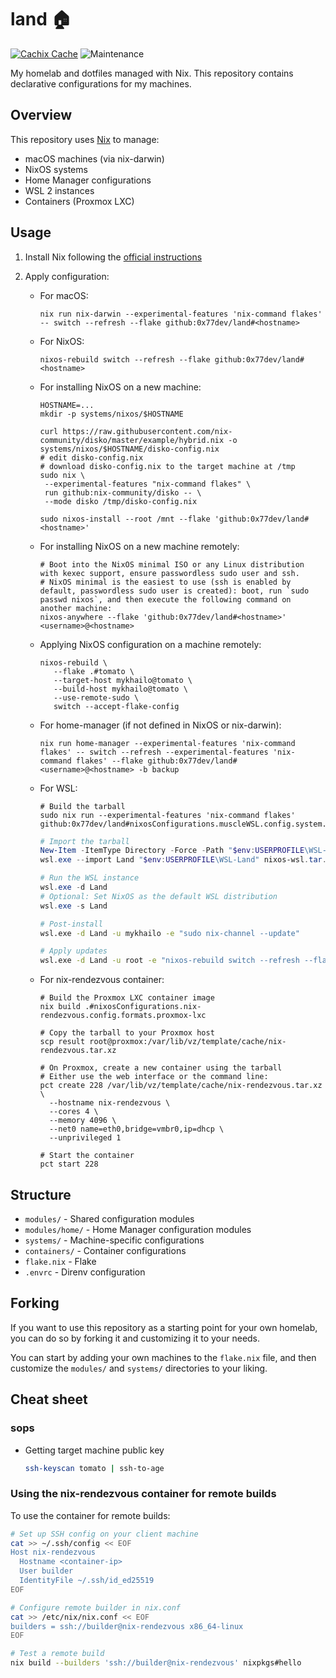 # land 🏠

[![Cachix Cache](https://img.shields.io/badge/cachix-land-blue.svg)](https://app.cachix.org/cache/land)
![Maintenance](https://img.shields.io/maintenance/yes/2025)

My homelab and dotfiles managed with Nix. This repository contains declarative configurations for my machines.

## Overview

This repository uses [Nix](https://nixos.org/) to manage:

- macOS machines (via nix-darwin)
- NixOS systems
- Home Manager configurations
- WSL 2 instances
- Containers (Proxmox LXC)

## Usage

1. Install Nix following the [official instructions](https://nixos.org/download.html)
2. Apply configuration:

   - For macOS:
     ```shell
     nix run nix-darwin --experimental-features 'nix-command flakes' -- switch --refresh --flake github:0x77dev/land#<hostname>
     ```
   - For NixOS:
     ```shell
     nixos-rebuild switch --refresh --flake github:0x77dev/land#<hostname>
     ```
   - For installing NixOS on a new machine:

     ```shell
     HOSTNAME=...
     mkdir -p systems/nixos/$HOSTNAME

     curl https://raw.githubusercontent.com/nix-community/disko/master/example/hybrid.nix -o systems/nixos/$HOSTNAME/disko-config.nix
     # edit disko-config.nix
     # download disko-config.nix to the target machine at /tmp
     sudo nix \
      --experimental-features "nix-command flakes" \
      run github:nix-community/disko -- \
      --mode disko /tmp/disko-config.nix

     sudo nixos-install --root /mnt --flake 'github:0x77dev/land#<hostname>'
     ```

   - For installing NixOS on a new machine remotely:

     ```shell
     # Boot into the NixOS minimal ISO or any Linux distribution with kexec support, ensure passwordless sudo user and ssh.
     # NixOS minimal is the easiest to use (ssh is enabled by default, passwordless sudo user is created): boot, run `sudo passwd nixos`, and then execute the following command on another machine:
     nixos-anywhere --flake 'github:0x77dev/land#<hostname>' <username>@<hostname>
     ```

   - Applying NixOS configuration on a machine remotely:

     ```shell
     nixos-rebuild \
        --flake .#tomato \
        --target-host mykhailo@tomato \
        --build-host mykhailo@tomato \
        --use-remote-sudo \
        switch --accept-flake-config
     ```

   - For home-manager (if not defined in NixOS or nix-darwin):
     ```shell
     nix run home-manager --experimental-features 'nix-command flakes' -- switch --refresh --experimental-features 'nix-command flakes' --flake github:0x77dev/land#<username>@<hostname> -b backup
     ```
   - For WSL:

     ```shell
     # Build the tarball
     sudo nix run --experimental-features 'nix-command flakes' github:0x77dev/land#nixosConfigurations.muscleWSL.config.system.build.tarballBuilder
     ```

     ```powershell
     # Import the tarball
     New-Item -ItemType Directory -Force -Path "$env:USERPROFILE\WSL-Land"
     wsl.exe --import Land "$env:USERPROFILE\WSL-Land" nixos-wsl.tar.gz --version 2
     ```

     ```powershell
     # Run the WSL instance
     wsl.exe -d Land
     # Optional: Set NixOS as the default WSL distribution
     wsl.exe -s Land
     ```

     ```bash
     # Post-install
     wsl.exe -d Land -u mykhailo -e "sudo nix-channel --update"
     ```

     ```bash
     # Apply updates
     wsl.exe -d Land -u root -e "nixos-rebuild switch --refresh --flake github:0x77dev/land#muscleWSL"
     ```

   - For nix-rendezvous container:
     
     ```shell
     # Build the Proxmox LXC container image
     nix build .#nixosConfigurations.nix-rendezvous.config.formats.proxmox-lxc
     ```
     
     ```shell
     # Copy the tarball to your Proxmox host
     scp result root@proxmox:/var/lib/vz/template/cache/nix-rendezvous.tar.xz
     ```
     
     ```shell
     # On Proxmox, create a new container using the tarball
     # Either use the web interface or the command line:
     pct create 228 /var/lib/vz/template/cache/nix-rendezvous.tar.xz \
       --hostname nix-rendezvous \
       --cores 4 \
       --memory 4096 \
       --net0 name=eth0,bridge=vmbr0,ip=dhcp \
       --unprivileged 1
     ```
     
     ```shell
     # Start the container
     pct start 228
     ```

## Structure

- `modules/` - Shared configuration modules
- `modules/home/` - Home Manager configuration modules
- `systems/` - Machine-specific configurations
- `containers/` - Container configurations
- `flake.nix` - Flake
- `.envrc` - Direnv configuration

## Forking

If you want to use this repository as a starting point for your own homelab, you can do so by forking it and customizing it to your needs.

You can start by adding your own machines to the `flake.nix` file, and then customize the `modules/` and `systems/` directories to your liking.

## Cheat sheet

### sops

- Getting target machine public key

  ```bash
  ssh-keyscan tomato | ssh-to-age
  ```

### Using the nix-rendezvous container for remote builds

To use the container for remote builds:

```bash
# Set up SSH config on your client machine
cat >> ~/.ssh/config << EOF
Host nix-rendezvous
  Hostname <container-ip>
  User builder
  IdentityFile ~/.ssh/id_ed25519
EOF

# Configure remote builder in nix.conf
cat >> /etc/nix/nix.conf << EOF
builders = ssh://builder@nix-rendezvous x86_64-linux
EOF

# Test a remote build
nix build --builders 'ssh://builder@nix-rendezvous' nixpkgs#hello
```
